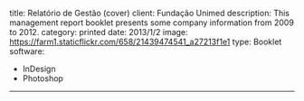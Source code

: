 title: Relatório de Gestão (cover)
client: Fundação Unimed
description: This management report booklet presents some company information from 2009 to 2012.
category: printed
date: 2013/1/2
image: https://farm1.staticflickr.com/658/21439474541_a27213f1e1
type: Booklet
software:
- InDesign
- Photoshop
---